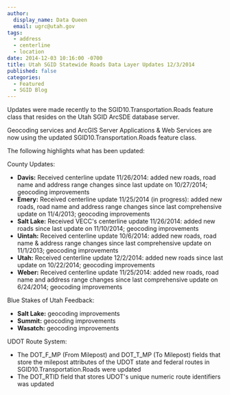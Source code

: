```yaml
---
author:
  display_name: Data Queen
  email: ugrc@utah.gov
tags:
  - address
  - centerline
  - location
date: 2014-12-03 10:16:00 -0700
title: Utah SGID Statewide Roads Data Layer Updates 12/3/2014
published: false
categories:
  - Featured
  - SGID Blog
---
```

Updates were made recently to the SGID10.Transportation.Roads feature class that resides on the Utah SGID ArcSDE database server.

Geocoding services and ArcGIS Server Applications & Web Services are now using the updated SGID10.Transportation.Roads feature class.

The following highlights what has been updated:

County Updates:

- **Davis:** Received centerline update 11/26/2014: added new roads, road name and address range changes since last update on 10/27/2014; geocoding improvements
- **Emery:** Received centerline update 11/25/2014 (in progress): added new roads, road name and address range changes since last comprehensive update on 11/4/2013; geocoding improvements
- **Salt Lake:** Received VECC's centerline update 11/26/2014: added new roads since last update on 11/10/2014; geocoding improvements
- **Uintah:** Received centerline update 10/6/2014: added new roads, road name & address range changes since last comprehensive update on 11/1/2013; geocoding improvements
- **Utah:** Received centerline update 12/2/2014: added new roads since last update on 10/22/2014; geocoding improvements
- **Weber:** Received centerline update 11/25/2014: added new roads, road name and address range changes since last comprehensive update on 6/24/2014; geocoding improvements

Blue Stakes of Utah Feedback:

- **Salt Lake:** geocoding improvements
- **Summit:** geocoding improvements
- **Wasatch:** geocoding improvements

UDOT Route System:

- The DOT\_F\_MP (From Milepost) and DOT\_T\_MP (To Milepost) fields that store the milepost attributes of the UDOT state and federal routes in SGID10.Transportation.Roads were updated
- The DOT_RTID field that stores UDOT's unique numeric route identifiers was updated
